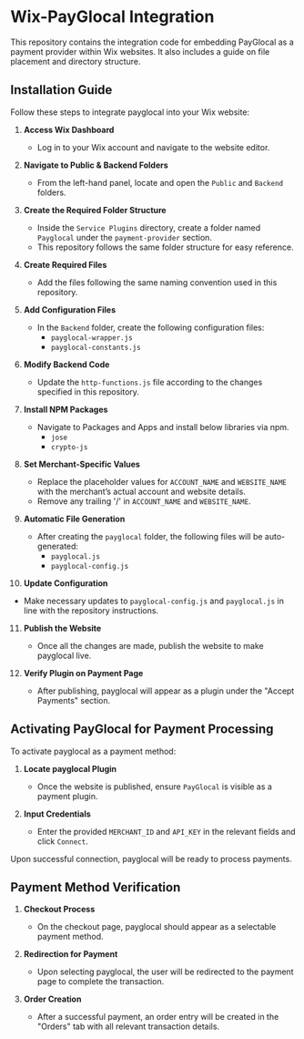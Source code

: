 # Wix-PayGlocal Integration

This repository contains the integration code for embedding PayGlocal as a payment provider within Wix websites. It also includes a guide on file placement and directory structure.

## Installation Guide

Follow these steps to integrate payglocal into your Wix website:

1. **Access Wix Dashboard**
   - Log in to your Wix account and navigate to the website editor.

2. **Navigate to Public & Backend Folders**
   - From the left-hand panel, locate and open the `Public` and `Backend` folders.

3. **Create the Required Folder Structure**
   - Inside the `Service Plugins` directory, create a folder named `Payglocal` under the `payment-provider` section.
   - This repository follows the same folder structure for easy reference.

4. **Create Required Files**
   - Add the files following the same naming convention used in this repository.

5. **Add Configuration Files**
   - In the `Backend` folder, create the following configuration files:
     - `payglocal-wrapper.js`
     - `payglocal-constants.js`

6. **Modify Backend Code**
   - Update the `http-functions.js` file according to the changes specified in this repository.

7. **Install NPM Packages**
   - Navigate to Packages and Apps and install below libraries via npm.
      - `jose`
      - `crypto-js`

8. **Set Merchant-Specific Values**
   - Replace the placeholder values for `ACCOUNT_NAME` and `WEBSITE_NAME` with the merchant’s actual account and website details.
   - Remove any trailing '/' in `ACCOUNT_NAME` and `WEBSITE_NAME`.

9. **Automatic File Generation**
   - After creating the `payglocal` folder, the following files will be auto-generated:
     - `payglocal.js`
     - `payglocal-config.js`

10. **Update Configuration**
   - Make necessary updates to `payglocal-config.js` and `payglocal.js` in line with the repository instructions.

11. **Publish the Website**
    - Once all the changes are made, publish the website to make payglocal live.

12. **Verify Plugin on Payment Page**
    - After publishing, payglocal will appear as a plugin under the "Accept Payments" section.

## Activating PayGlocal for Payment Processing

To activate payglocal as a payment method:

1. **Locate payglocal Plugin**
   - Once the website is published, ensure `PayGlocal` is visible as a payment plugin.

2. **Input Credentials**
   - Enter the provided `MERCHANT_ID` and `API_KEY` in the relevant fields and click `Connect`.

Upon successful connection, payglocal will be ready to process payments.

## Payment Method Verification

1. **Checkout Process**
   - On the checkout page, payglocal should appear as a selectable payment method.

2. **Redirection for Payment**
   - Upon selecting payglocal, the user will be redirected to the payment page to complete the transaction.

3. **Order Creation**
   - After a successful payment, an order entry will be created in the "Orders" tab with all relevant transaction details.
